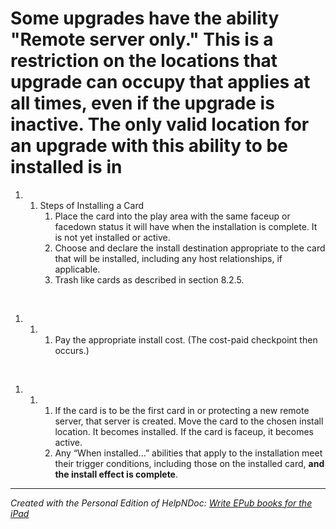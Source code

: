 # Some upgrades have the ability "Remote server only." This is a restriction on the locations that upgrade can occupy that applies at all times, even if the upgrade is inactive. The only valid location for an upgrade with this ability to be installed is in 

1. &nbsp;
   1. Steps of Installing a Card
      1. Place the card into the play area with the same faceup or facedown status it will have when the installation is complete. It is not yet installed or active.
      1. Choose and declare the install destination appropriate to the card that will be installed, including any host relationships, if applicable.
      1. Trash like cards as described in section 8.2.5.

&nbsp;

1. &nbsp;
   1. &nbsp;
      1. Pay the appropriate install cost. (The cost-paid checkpoint then occurs.)

&nbsp;

1. &nbsp;
   1. &nbsp;
      1. If the card is to be the first card in or protecting a new remote server, that server is created. Move the card to the chosen install location. It becomes installed. If the card is faceup, it becomes active.
      1. Any “When installed...” abilities that apply to the installation meet their trigger conditions, including those on the installed card, **and the install effect is complete**.

***
_Created with the Personal Edition of HelpNDoc: [Write EPub books for the iPad](<https://www.helpndoc.com/create-epub-ebooks>)_
